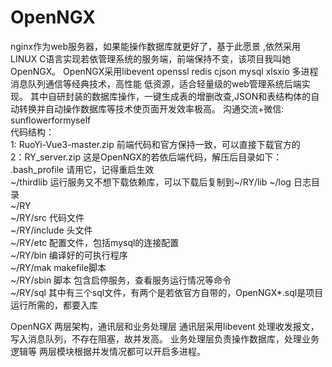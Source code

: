 # OpenNGX
nginx作为web服务器，如果能操作数据库就更好了，基于此愿景 ,依然采用LINUX C语言实现若依管理系统的服务端，前端保持不变，该项目我叫她OpenNGX。 OpenNGX采用libevent openssl redis cjson  mysql xlsxio 多进程 消息队列通信等经典技术，高性能 低资源，适合轻量级的web管理系统后端实现。 其中自研封装的数据库操作，一键生成表的增删改查,JSON和表结构体的自动转换并自动操作数据库等技术使页面开发效率极高。
沟通交流+微信: sunflowerformyself  
代码结构：  
1: RuoYi-Vue3-master.zip   前端代码和官方保持一致，可以直接下载官方的  
2：RY_server.zip  这是OpenNGX的若依后端代码，解压后目录如下：  
.bash_profile  请用它，记得重启生效  
~/thirdlib     运行服务又不想下载依赖库，可以下载后复制到~/RY/lib
~/log          日志目录  
~/RY  
~/RY/src       代码文件  
~/RY/include   头文件  
~/RY/etc       配置文件，包括mysql的连接配置  
~/RY/bin       编译好的可执行程序  
~/RY/mak       makefile脚本  
~/RY/sbin      脚本 包含启停服务，查看服务运行情况等命令  
~/RY/sql       其中有三个sql文件，有两个是若依官方自带的，OpenNGX*.sql是项目运行所需的，都要入库  

OpenNGX 两层架构，通讯层和业务处理层  通讯层采用libevent 处理收发报文，写入消息队列，不存在阻塞，故并发高。 业务处理层负责操作数据库，处理业务逻辑等 两层模块根据并发情况都可以开启多进程。

    
